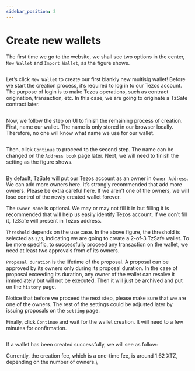 ```yaml
---
sidebar_position: 2
---
```


# Create new wallets

The first time we go to the website, we shall see two options in the center, `New Wallet` and `Import Wallet`, as the figure shows.

<figure><img src="./img/image (7).png" alt=""/><figcaption></figcaption></figure>

Let’s click `New Wallet` to create our first blankly new multisig wallet! Before we start the creation process, it’s required to log in to our Tezos account. The purpose of login is to make Tezos operations, such as contract origination, transaction, etc. In this case, we are going to originate a TzSafe contract later.

<figure><img src="./img/image (54).png" alt=""/><figcaption></figcaption></figure>

Now, we follow the step on UI to finish the remaining process of creation. First, name our wallet. The name is only stored in our browser locally. Therefore, no one will know what name we use for our wallet.

<figure><img src="./img/image (4).png" alt=""/><figcaption></figcaption></figure>

Then, click `Continue` to proceed to the second step. The name can be changed on the `Address book` page later. Next, we will need to finish the setting as the figure shows.

<figure><img src="./img/image (61).png" alt=""/><figcaption></figcaption></figure>

By default, TzSafe will put our Tezos account as an owner in `Owner Address`_._ We can add more owners here. It’s strongly recommended that add more owners. Please be extra careful here. If we aren’t one of the owners, we will lose control of the newly created wallet forever.

The `Owner Name` is optional. We may or may not fill it in but filling it is recommended that will help us easily identify Tezos account. If we don’t fill it, TzSafe will present in Tezos address.

`Threshold` depends on the use case. In the above figure, the threshold is selected as `2/3`, indicating we are going to create a 2-of-3 TzSafe wallet. To be more specific, to successfully proceed any transaction on the wallet, we need at least two approvals from of its owners.&#x20;

`Proposal duration` is the lifetime of the proposal. A proposal can be approved by its owners only during its proposal duration. In the case of proposal exceeding its duration, any owner of the wallet can resolve it immediately but will not be executed. Then it will just be archived and put on the `history` page.

Notice that before we proceed the next step, please make sure that we are one of the owners. The rest of the settings could be adjusted later by issuing proposals on the `setting` page.

Finally, click `Continue` and wait for the wallet creation. It will need to a few minutes for confirmation.

<figure><img src="./img/image (3).png" alt=""/><figcaption></figcaption></figure>

If a wallet has been created successfully, we will see as follow:

Currently, the creation fee, which is a one-time fee, is around 1.62 XTZ, depending on the number of owners.\

<figure><img src="./img/image (44).png" alt=""/><figcaption></figcaption></figure>
